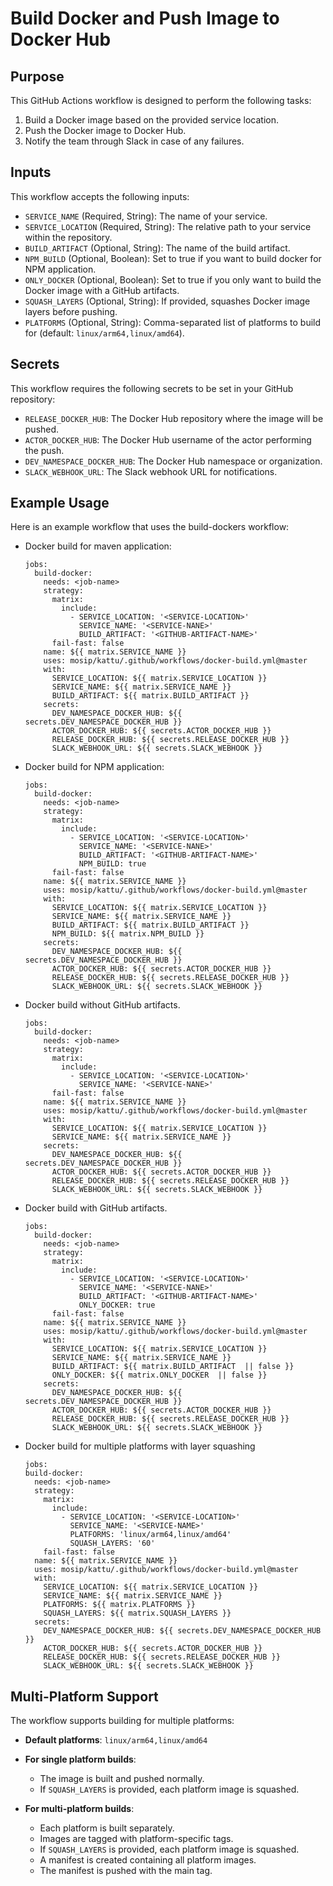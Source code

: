 # Build Docker and Push Image to Docker Hub

## Purpose

This GitHub Actions workflow is designed to perform the following tasks:
1. Build a Docker image based on the provided service location.
2. Push the Docker image to Docker Hub.
3. Notify the team through Slack in case of any failures.

## Inputs

This workflow accepts the following inputs:
- `SERVICE_NAME` (Required, String): The name of your service.
- `SERVICE_LOCATION` (Required, String): The relative path to your service within the repository.
- `BUILD_ARTIFACT` (Optional, String): The name of the build artifact.
- `NPM_BUILD` (Optional, Boolean): Set to true if you want to build docker for NPM application.
- `ONLY_DOCKER` (Optional, Boolean): Set to true if you only want to build the Docker image with a GitHub artifacts.
- `SQUASH_LAYERS` (Optional, String): If provided, squashes Docker image layers before pushing.
- `PLATFORMS` (Optional, String): Comma-separated list of platforms to build for (default: `linux/arm64,linux/amd64`).

## Secrets

This workflow requires the following secrets to be set in your GitHub repository:
- `RELEASE_DOCKER_HUB`: The Docker Hub repository where the image will be pushed.
- `ACTOR_DOCKER_HUB`: The Docker Hub username of the actor performing the push.
- `DEV_NAMESPACE_DOCKER_HUB`: The Docker Hub namespace or organization.
- `SLACK_WEBHOOK_URL`: The Slack webhook URL for notifications.

## Example Usage

Here is an example workflow that uses the build-dockers workflow:
* Docker build for maven application:
  ```
  jobs:
    build-docker:
      needs: <job-name>
      strategy:
        matrix:
          include:
            - SERVICE_LOCATION: '<SERVICE-LOCATION>'
              SERVICE_NAME: '<SERVICE-NANE>'
              BUILD_ARTIFACT: '<GITHUB-ARTIFACT-NAME>'
        fail-fast: false
      name: ${{ matrix.SERVICE_NAME }}
      uses: mosip/kattu/.github/workflows/docker-build.yml@master
      with:
        SERVICE_LOCATION: ${{ matrix.SERVICE_LOCATION }}
        SERVICE_NAME: ${{ matrix.SERVICE_NAME }}
        BUILD_ARTIFACT: ${{ matrix.BUILD_ARTIFACT }}
      secrets:
        DEV_NAMESPACE_DOCKER_HUB: ${{ secrets.DEV_NAMESPACE_DOCKER_HUB }}
        ACTOR_DOCKER_HUB: ${{ secrets.ACTOR_DOCKER_HUB }}
        RELEASE_DOCKER_HUB: ${{ secrets.RELEASE_DOCKER_HUB }}
        SLACK_WEBHOOK_URL: ${{ secrets.SLACK_WEBHOOK }}
  ```
* Docker build for NPM application:
  ```
  jobs:
    build-docker:
      needs: <job-name>
      strategy:
        matrix:
          include:
            - SERVICE_LOCATION: '<SERVICE-LOCATION>'
              SERVICE_NAME: '<SERVICE-NANE>'
              BUILD_ARTIFACT: '<GITHUB-ARTIFACT-NAME>'
              NPM_BUILD: true
        fail-fast: false
      name: ${{ matrix.SERVICE_NAME }}
      uses: mosip/kattu/.github/workflows/docker-build.yml@master
      with:
        SERVICE_LOCATION: ${{ matrix.SERVICE_LOCATION }}
        SERVICE_NAME: ${{ matrix.SERVICE_NAME }}
        BUILD_ARTIFACT: ${{ matrix.BUILD_ARTIFACT }}
        NPM_BUILD: ${{ matrix.NPM_BUILD }}
      secrets:
        DEV_NAMESPACE_DOCKER_HUB: ${{ secrets.DEV_NAMESPACE_DOCKER_HUB }}
        ACTOR_DOCKER_HUB: ${{ secrets.ACTOR_DOCKER_HUB }}
        RELEASE_DOCKER_HUB: ${{ secrets.RELEASE_DOCKER_HUB }}
        SLACK_WEBHOOK_URL: ${{ secrets.SLACK_WEBHOOK }}
  ```
* Docker build without GitHub artifacts.
  ```
  jobs:
    build-docker:
      needs: <job-name>
      strategy:
        matrix:
          include:
            - SERVICE_LOCATION: '<SERVICE-LOCATION>'
              SERVICE_NAME: '<SERVICE-NANE>'
        fail-fast: false
      name: ${{ matrix.SERVICE_NAME }}
      uses: mosip/kattu/.github/workflows/docker-build.yml@master
      with:
        SERVICE_LOCATION: ${{ matrix.SERVICE_LOCATION }}
        SERVICE_NAME: ${{ matrix.SERVICE_NAME }}
      secrets:
        DEV_NAMESPACE_DOCKER_HUB: ${{ secrets.DEV_NAMESPACE_DOCKER_HUB }}
        ACTOR_DOCKER_HUB: ${{ secrets.ACTOR_DOCKER_HUB }}
        RELEASE_DOCKER_HUB: ${{ secrets.RELEASE_DOCKER_HUB }}
        SLACK_WEBHOOK_URL: ${{ secrets.SLACK_WEBHOOK }}
  ```
* Docker build with GitHub artifacts.
  ```
  jobs:
    build-docker:
      needs: <job-name>
      strategy:
        matrix:
          include:
            - SERVICE_LOCATION: '<SERVICE-LOCATION>'
              SERVICE_NAME: '<SERVICE-NANE>'
              BUILD_ARTIFACT: '<GITHUB-ARTIFACT-NAME>'
              ONLY_DOCKER: true
        fail-fast: false
      name: ${{ matrix.SERVICE_NAME }}
      uses: mosip/kattu/.github/workflows/docker-build.yml@master
      with:
        SERVICE_LOCATION: ${{ matrix.SERVICE_LOCATION }}
        SERVICE_NAME: ${{ matrix.SERVICE_NAME }}
        BUILD_ARTIFACT: ${{ matrix.BUILD_ARTIFACT  || false }}
        ONLY_DOCKER: ${{ matrix.ONLY_DOCKER  || false }}
      secrets:
        DEV_NAMESPACE_DOCKER_HUB: ${{ secrets.DEV_NAMESPACE_DOCKER_HUB }}
        ACTOR_DOCKER_HUB: ${{ secrets.ACTOR_DOCKER_HUB }}
        RELEASE_DOCKER_HUB: ${{ secrets.RELEASE_DOCKER_HUB }}
        SLACK_WEBHOOK_URL: ${{ secrets.SLACK_WEBHOOK }}
  ```
* Docker build for multiple platforms with layer squashing
  ```
  jobs:
  build-docker:
    needs: <job-name>
    strategy:
      matrix:
        include:
          - SERVICE_LOCATION: '<SERVICE-LOCATION>'
            SERVICE_NAME: '<SERVICE-NAME>'
            PLATFORMS: 'linux/arm64,linux/amd64'
            SQUASH_LAYERS: '60'
      fail-fast: false
    name: ${{ matrix.SERVICE_NAME }}
    uses: mosip/kattu/.github/workflows/docker-build.yml@master
    with:
      SERVICE_LOCATION: ${{ matrix.SERVICE_LOCATION }}
      SERVICE_NAME: ${{ matrix.SERVICE_NAME }}
      PLATFORMS: ${{ matrix.PLATFORMS }}
      SQUASH_LAYERS: ${{ matrix.SQUASH_LAYERS }}
    secrets:
      DEV_NAMESPACE_DOCKER_HUB: ${{ secrets.DEV_NAMESPACE_DOCKER_HUB }}
      ACTOR_DOCKER_HUB: ${{ secrets.ACTOR_DOCKER_HUB }}
      RELEASE_DOCKER_HUB: ${{ secrets.RELEASE_DOCKER_HUB }}
      SLACK_WEBHOOK_URL: ${{ secrets.SLACK_WEBHOOK }}
  ```

## Multi-Platform Support

The workflow supports building for multiple platforms:

- **Default platforms**: `linux/arm64,linux/amd64`

- **For single platform builds**:
  - The image is built and pushed normally.
  - If `SQUASH_LAYERS` is provided, each platform image is squashed.

- **For multi-platform builds**:
  - Each platform is built separately.
  - Images are tagged with platform-specific tags.
  - If `SQUASH_LAYERS` is provided, each platform image is squashed.
  - A manifest is created containing all platform images.
  - The manifest is pushed with the main tag.
